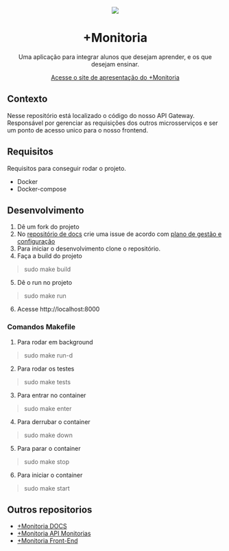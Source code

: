 
<p align= "center"><img src="https://imgur.com/6foNNzk.png"></p>

<h1 align="center"> +Monitoria </h1>
<p align="center"> Uma aplicação para integrar alunos que desejam aprender, e os que desejam ensinar.</p>

<p align="center">
  <a href="https://fga-eps-mds.github.io/2019.1-MaisMonitoria/">Acesse o site de apresentação do +Monitoria</a>
</p>

## Contexto
Nesse repositório está localizado o código do nosso API Gateway. Responsável por gerenciar as requisições dos outros microsserviços e ser um ponto de acesso unico para o nosso frontend.

## Requisitos
Requisitos para conseguir rodar o projeto.
 - Docker
 - Docker-compose
## Desenvolvimento
1. Dê um fork do projeto
2. No [repositório de docs](https://github.com/fga-eps-mds/2019.1-MaisMonitoria) crie uma issue de acordo com  [plano de gestão e configuração](https://fga-eps-mds.github.io/2019.1-MaisMonitoria/docs/plano-gcs) 
3. Para iniciar o desenvolvimento clone o repositório.
4. Faça a build do projeto 
> sudo make build
5. Dê o run no projeto
> sudo make run
6. Acesse http://localhost:8000

### Comandos Makefile

1. Para rodar em background
> sudo make run-d
2. Para rodar os testes
> sudo make tests
3. Para entrar no container
> sudo make enter
4. Para derrubar o container
> sudo make down
5. Para parar o container
> sudo make stop
6. Para iniciar o container
> sudo make start

## Outros repositorios
* [+Monitoria DOCS](https://github.com/fga-eps-mds/2019.1-MaisMonitoria)
* [+Monitoria API Monitorias](https://github.com/fga-eps-mds/2019.1-MaisMonitoria-ApiMonitorias)
* [+Monitoria Front-End](https://github.com/fga-eps-mds/2019.1-MaisMonitoria-FrontEnd)

